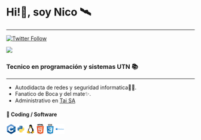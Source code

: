 
#  Hi!👋, soy Nico 🛰️


---

[![Twitter Follow](https://img.shields.io/twitter/follow/nicoamaciel?logo=twitter&style=for-the-badge)](https://twitter.com/nicoamaciel)

<img src ="https://media4.giphy.com/media/zXmbOaTpbY6mA/200.gif">

### Tecnico en programación y sistemas UTN 📚 
---
 - Autodidacta de redes y seguridad informatica🕵️‍♂️. 
 - Fanatico de Boca y del mate✨. 
 - Administrativo en [Tai SA](https://www.tai.com.ar/)


#### 🚀 Coding / Software  
<img align="left" alt="HTML5" width="26px" src="https://raw.githubusercontent.com/github/explore/80688e429a7d4ef2fca1e82350fe8e3517d3494d/topics/cpp/cpp.png" />

<img align="left" alt="HTML5" width="26px" src="https://raw.githubusercontent.com/github/explore/80688e429a7d4ef2fca1e82350fe8e3517d3494d/topics/python/python.png" />

<img align="left" alt="HTML5" width="26px" src="https://raw.githubusercontent.com/github/explore/80688e429a7d4ef2fca1e82350fe8e3517d3494d/topics/linux/linux.png" />

<img align="left" alt="HTML5" width="26px" src="https://raw.githubusercontent.com/github/explore/80688e429a7d4ef2fca1e82350fe8e3517d3494d/topics/html/html.png" />

<img align="left" alt="HTML5" width="26px" src="https://raw.githubusercontent.com/github/explore/80688e429a7d4ef2fca1e82350fe8e3517d3494d/topics/css/css.png" />

<img align="left" alt="HTML5" width="26px" src="https://raw.githubusercontent.com/github/explore/80688e429a7d4ef2fca1e82350fe8e3517d3494d/topics/windows/windows.png" />

<br/>

